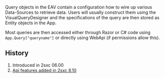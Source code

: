 ﻿---
uid: ToSic.Eav.DataSources.Queries
---

Query objects in the EAV contain a configuration how to wire up various Data-Sources to retrieve data. 
Users will usually construct them using the VisualQueryDesigner and the specifications of the query are then stored as Entity objects in the App. 

Most queries are then accessed either through Razor or C# code using `App.Query["queryname"]` or directly using WebApi (if permissions allow this).

## History

1. Introduced in 2sxc 06.00
1. [Api features added in 2sxc 8.10](https://2sxc.org/en/blog/post/releasing-2sxc-8-10-public-rest-api-visual-query-and-webapi-shuffle-datasource)
